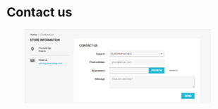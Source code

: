 # Contact us

<figure><img src="../../../.gitbook/assets/image (83).png" alt=""><figcaption></figcaption></figure>
